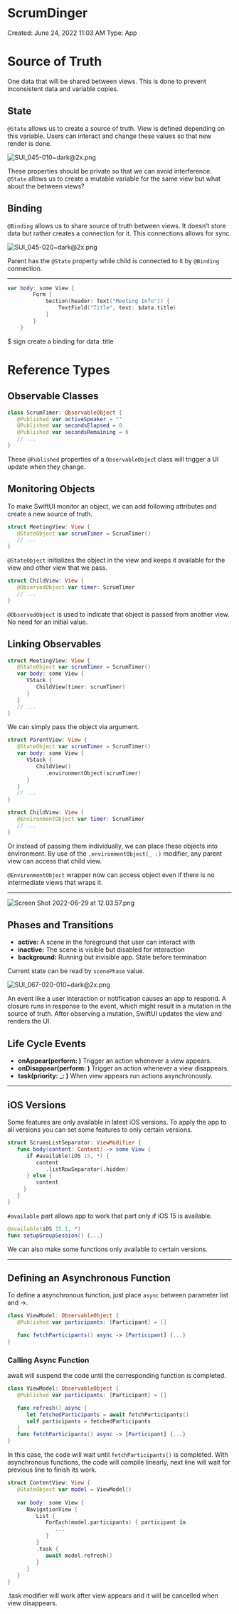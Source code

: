 # ScrumDinger

Created: June 24, 2022 11:03 AM
Type: App

# Source of Truth

One data that will be shared between views. This is done to prevent inconsistent data and variable copies. 

## State

`@State` allows us to create a source of truth. View is defined depending on this variable. Users can interact and change these values so that new render is done.

![SUI_045-010~dark@2x.png](https://lh3.googleusercontent.com/zY3DQj4bFRi6lvoSpyahyx3AViRkOUcRIPfjQr5IdI3cJJZfpO-86FmqsO8J4GxjyfMvV7FqmEKCr0rz3HcQ2E0W7zrPtFv0i-Sd3alivi2s4NK8PkdWPpqGnFnNZ-YWp_9tMbUSfgQFAu9NsmLrQGidFhWuMtr5CzkEmB77lB-8PRiIkk33No8hy8l5DOaaUPG5VLLZZfu1YDKB2hdT9DUfBjP5h2ub-3Mi81sNUq8AHHNvQJ6z_7L0kyIg4wJLYtrMh-5Z9SHGDAYCJoNuR59Q_3hyZv9EKVNb96I9Mt9d4cMblrI85axIGn4wUXHXJK_06kI--wuSZ938V_VEtrN9JL7aTHNOCow-ySVnlC3QaHDJ5LKww1nWRs9moflWge43C_w_OFZq0i-fQ0HSJ8bJbiXl2Fl0p3pqH17pFl9WdVVExvsCTUSj1OvMjAYeKYBQLuRKLiNf1M_dfLE8OY0AMRlEIf9zEwehSbNEz0uf1xK6kjE4dH_bW-ZjIRvujbyesPKOeyWkgJKGaUSM2JFy9Jj4wk3IV8WxQq6ghmBSQiKNZ5nar3SQsYVqHzeIFdaSFENOjN0-_uGPGSpmYCVxu2jSZDCgsC_RKx93BjqMWtjIMA4kDJyve8BkxSbjV74wHggn10LrKuB3rXsrb-CKhShAHpOSWAYU6ZjjFH7JuhL5_BPMUh9mX0jnoZKAMeC5nAbbqbzwMnBmrescRWgkQZA1N9bajlGo94S-II9Oo-c2ADabB8De7_x5X3qEoCh3aVeCasZpxaqrMuLYCWSFa2e-L9a2EVVPLIR9kQuana6sxcVn3Avleop8InVhPEtzVxnO-A4ZzAIIJtt5rXLHw0e1ThFwz4o-2VcE0zk=w1632-h600-no?authuser=1)

These properties should be private so that we can avoid interference. `@State` allows us to create a mutable variable for the same view but what about the between views?

## Binding

`@Binding` allows us to share source of truth between views. It doesn’t store data but rather creates a connection for it. This connections allows for sync.

![SUI_045-020~dark@2x.png](https://lh3.googleusercontent.com/3e_uamxJk5Gc_EA7wKYP8KskGheacdaJWaA4WzA1RXBhCIOybF5CJ3m-9VWUoJ7InJWDDr0Pm5x_q3ncapJej8LKd_b-_OFG0MiHRU8oVGrtKFVwLG-Y4hRFUChkPEC9IrGm59rd05yknor53ydcSkD1LHaxUo98rNzC8rPpWfh_q4X9pBRxL_N5Cd5ORfF_q7ZDh9VsJ_J021-ifHELkpD-mqraTeNlvbRIAXatFCz7RJnu3O4pOaiS0nSMxk0792mYRQeAK-gjtKdeSSsyVDU9fSRg0V30wfnR6kRZVm8fZkm3AllyU-pTLJLBGpcvYY-xCdiwYo5oLwvRvLvkiwBlV1QSJ3fQ31ZWhpB2wAAqcU0RaO9ffB4AshX0LdQIy1IonBYzzG9-PnQ3MAMo3QB8fUInJjrUjTfry-xTBjyr6_QJlAjncdp7rFAX89mS1hOQKvpdEo-u8mtXiUbqO3cZ2MdfP9Icb7r7kDQEu1GR-81G_9HOPfW533Yi5gZGjNuujDx1OqU8Liq6AIMQICxoEuVauNtujQLmcf-BPWm9fNticG6fls4EaVJnk8hBn_MRtc_H6pUNW0Qt3EIbCYUO2J8-7iejDP2Sx2taNY7ojv1HPg4VMotzfFP-Wzdl1U8uXnapzWcAK7CzqG_Z7S-RZqwYqprzfEsWA10-6M3tTe_tOkiP4XND7Jeu76X41fZ7q5m7XcCLX-nrDxmJLbBXAHDIdIxEGJizJUa0gjJjkua55bXYdjI-vJXpgch-goHC8cH1bPBZsWjcLiRsFya7NW5OAkpIRG3qB5MhTbpDx-yXvI8i55rc6B1v4OeOkukfKG2mumkWLB2YZjZxBi-WRlLL-xSFkg9E469agFA=w1632-h400-no?authuser=1)

Parent has the `@State` property while child is connected to it by `@Binding` connection.

---

```swift
var body: some View {
        Form {
            Section(header: Text("Meeting Info")) {
                TextField("Title", text: $data.title)
            }
        }
    }
```

$ sign create a binding for data .title

# Reference Types

## Observable Classes

```swift
class ScrumTimer: ObservableObject {
   @Published var activeSpeaker = ""
   @Published var secondsElapsed = 0
   @Published var secondsRemaining = 0
   // ...
}
```

These `@Published` properties of a `ObservableObjec`t class will trigger a UI update when they change.

## Monitoring Objects

To make SwiftUI monitor an object, we can add following attributes and create a new source of truth.

```swift
struct MeetingView: View {
   @StateObject var scrumTimer = ScrumTimer()
   // ...
}
```

`@StateObject` initializes the object in the view and keeps it available for the view and other view that we pass.

```swift
struct ChildView: View {
   @ObservedObject var timer: ScrumTimer
   // ...
}
```

`@ObservedObject` is used to indicate that object is passed from another view. No need for an initial value.

## Linking Observables

```swift
struct MeetingView: View {
   @StateObject var scrumTimer = ScrumTimer()
   var body: some View {
      VStack {
         ChildView(timer: scrumTimer)
      }
   }
   // ...
}
```

We can simply pass the object via argument.

```swift
struct ParentView: View {
   @StateObject var scrumTimer = ScrumTimer()
   var body: some View {
      VStack {
         ChildView()
            .environmentObject(scrumTimer)
      }
   }
   // ...
}

struct ChildView: View {
   @EnvironmentObject var timer: ScrumTimer
   // ...
}
```

Or instead of passing them individually, we can place these objects into environment. By use of the `.environmentObject(_ :)` modifier, any parent view can access that child view.

`@EnvironmentObject` wrapper now can access object even if there is no intermediate views that wraps it.

---

![Screen Shot 2022-06-29 at 12.03.57.png]([ScrumDinger%2062388f330cd94b99bd0fac4bcb784116/Screen_Shot_2022-06-29_at_12.03.57.png](https://lh3.googleusercontent.com/jonu6VwvQQEpvXTqRgDSjKZHqJ76TO4X4CkM4rlJHoVZJ4enESuycsBuwbZ_lM03JJIZoL98ulMzvp2X0-9yy6jB6i0g3qnikUBxsxGwdaK6A68Veh0-JEUuy6ZcQNWTyf958qBonYRbRXOweUEzE-ONipAg1ntpvmU53DantEFpcidn3D1yj0kE8mGWBxMlDmjQ4KJgcy5ajaAsWv-2P-zft3m0Ikx0O2yWIOhGQvjv24Z0wIGru9cucejGH1It3izh8CZ0j3W8dqUGPh5VLSzaGb2DHR_sKRdlaBAb297IhJOSmj-JgRjkW6s8XlCQgqeyVo2kcFTZGoqLoh9lykZ2Jg3TicBvLQzB8Nh4b9fcMca5w7Ajnlyz7rmeJ8MnSuL07UQSMuXY_7VqMAcDekqPKP-vjdcRC0JHxCdbiX-JcW2A-AKnbMHjcGyE_9u7kJ_A7_LK2utEwXi-f_FL2yFuLMYsERRx_BQYrnrxEN0gF1SHskqSmGl3dLFU6lfEjgcynIuPi8f3DlqOGqIC-HntVfYooLkVbun0P-e46nUr69b2ucsKpIOJTrNn-7TIqEzsIOwkDCNRPC4ce_vwIflbPTdF_If9HBEhPcdBtbDPeA_j4vp1PjEEvwFSREscM1Y66UZxYNwUUpRnEIKeiY0IB59lM7FYsx5ith7WvFijP6m4CsjoC0XcbNMUWwvfCv6JxRWbvZQ0Lwj9PkVRkl2EQTgOVUjzFEIjl3ZMj6w7GzN1ie1VMpvLBWtUCxlfBl-tcSCYoX6ozDevA-SKeZd52SQSnRS5y5ZL2E7UpoJf_fCGNa18Oa7QwdZ43tnYIu7BSJbNuqksUtqh6TgF9c6k3TcFP9EO4RIeNVQs35U=w1674-h488-no?authuser=1))

## Phases and Transitions

- **active:** A scene in the foreground that user can interact with
- **inactive:** The scene is visible but disabled for interaction
- **background:** Running but invisible app. State before termination

Current state can be read by `scenePhase` value. 

![SUI_067-020-010~dark@2x.png](https://lh3.googleusercontent.com/VNRzNta0mzlrXNgFk9a8GSJa04eOhUesPL-DQ8yRQUtyhITmhcfaGbv42UDPVVchNbKa4YWndnZtjTRbhAHGGbIS-7nn1jtXK-dc7bFI6aMxp_G66diJEwohjlyceP5txcvPgD4jVgTlpzKVbyqmoxfHuWqJDjIwBLEMg_7PgytZ6MeoWLSdar8QVEcbROXIwcvIb0RYWTqeo318zFXB6-1FA0l87hwT1sG9i8nE54-V2_5KvdB2g5uH4mgPCzaQXJ3zn-s9QqbOGUYHuwgnIZuwxzbXKR5XEq0irt_N-ON9HWRfvEZARr9IgZF6ahxrTn1qKDR5HZjJo-h8q6jybjTDseYcO6kDtgMLkkEh68rGW_l71Qu67CmIqou2_UKalkclMxf4D5ybkUEbJVDDMW2YZZyjKpdX2EX9uqYx1a6Y0VWbgutJLTk-107lyo1r5wS93eCgQ7q3QF3OjGrZWdmAhdqQchswZLm9a5BZRmjc1VQNeQvpb5ma6qYcp-AeWXhHERxgQ_4WJ-1AB8i2VVphPJnTd9Q4IB2fJL67EAhxYcSx8yPzRShFtXYBolRZ5QofOMXYVXNYuEld1Mm-34oGxWxIYaBjJE7V27PtdHR8F7u5Xk_8boLRe0yCHJVTyxrdlvMxovQZeABxTtOr_arAIwSfv6mgQEqsmhyVcXsDjY1CPT5RWOpsu4MZDRCamE_nBSSoqAs_GB0vFHJIOdL5msJZS9jFDTPQrKwytgyopf91LSbGHqXrd4b6P_a11wrhCO5V2mL9xgxwrZsvCUtkOkTgceemraaDCwEiciDwMieaeCp685Db5FPcUO02jS7Wxfasjek25rd7hTFaD0nhMYZM3dgvBlgqADtFMrc=w1632-h800-no?authuser=1)

An event like a user interaction or notification causes an app to respond. A closure runs in response to the event, which might result in a mutation in the source of truth. After observing a mutation, SwiftUI updates the view and renders the UI.

## Life Cycle Events

- **onAppear(perform: )** Trigger an action whenever a view appears.
- **onDisappear(perform: )** Trigger an action whenever a view disappears.
- **task(priority: _: )** When view appears run actions asynchronously.

---

## iOS Versions

Some features are only available in latest iOS versions. To apply the app to all versions you can set some features to only certain versions.

```swift
struct ScrumsListSeparator: ViewModifier {
   func body(content: Content) -> some View {
      if #available(iOS 15, *) {
         content
            .listRowSeparator(.hidden)
      } else {
         content
     }
   }
}
```

`#available` part allows app to work that part only ıf iOS 15 is available.

```swift
@available(iOS 15.1, *)
func setupGroupSession() {...}
```

We can also make some functions only available to certain versions.

---

## ****Defining an Asynchronous Function****

To define a asynchronous function, just place `async` between parameter list and ->. 

```swift
class ViewModel: ObservableObject {
   @Published var participants: [Participant] = []

   func fetchParticipants() async -> [Participant] {...}
}
```

### Calling Async Function

await will suspend the code until the corresponding function is completed. 

```swift
class ViewModel: ObservableObject {
   @Published var participants: [Participant] = []

   func refresh() async {
      let fetchedParticipants = await fetchParticipants()
      self.participants = fetchedParticipants
   }
   func fetchParticipants() async -> [Participant] {...}
}
```

In this case, the code will wait until `fetchParticipants()` is completed. With asynchronous functions, the code will compile linearly, next line will wait for previous line to finish its work.

```swift
struct ContentView: View {
   @StateObject var model = ViewModel()
 
   var body: some View {
      NavigationView {
         List {
            ForEach(model.participants) { participant in
               ...
            }
         }
         .task {
            await model.refresh()
         }
      }
   }
}
```

.task modifier will work after view appears and it will be cancelled when view disappears.
